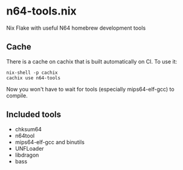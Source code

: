 # n64-tools.nix

Nix Flake with useful N64 homebrew development tools

## Cache

There is a cache on cachix that is built automatically on CI. To use it:

```
nix-shell -p cachix
cachix use n64-tools
```

Now you won't have to wait for tools (especially mips64-elf-gcc) to compile.

## Included tools

- chksum64
- n64tool
- mips64-elf-gcc and binutils
- UNFLoader
- libdragon
- bass
